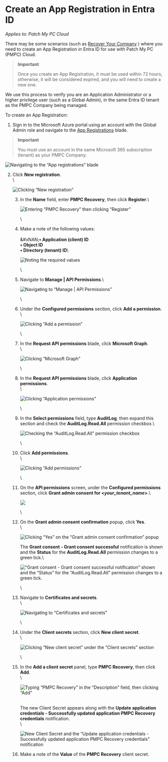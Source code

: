 # Create an App Registration in Entra ID

_Applies to: Patch My PC Cloud_

There may be some scenarios (such as [Recover Your Company](../../cloud-administration/manage-your-cloud-company/recover-your-cloud-company.md) ) where you need to create an App Registration in Entra ID for use with Patch My PC (PMPC) Cloud.

<blockquote class="wp-block-quote">
<p><strong>Important</strong></p>
<p>Once you create an App Registration, it must be used within 72 hours; otherwise, it will be considered expired, and you will need to create a new one.</p>
</blockquote>

We use this process to verify you are an Application Administrator or a higher privilege user (such as a Global Admin), in the same Entra ID tenant as the PMPC Company being managed.

To create an App Registration:

1. Sign in to the Microsoft Azure portal using an account with the Global Admin role and navigate to the [App Registrations](https://portal.azure.com/#view/Microsoft_AAD_RegisteredApps/ApplicationsListBlade) blade.

<blockquote class="wp-block-quote">
<p><strong>Important</strong></p>
<p>You must use an account in the same Microsoft 365 subscription (tenant) as your PMPC Company.</p>
</blockquote>

![Navigating to the “App registrations” blade](/_images/image-(542).png "Navigating to the “App registrations” blade")

2.  Click <strong>New registration</strong>.\
    \


    ![Clicking “New registration”](/_images/image-(543).png "Clicking “New registration”")



    3.  In the <strong>Name</strong> field, enter <strong>PMPC Recovery</strong>, then click <strong>Register</strong>.\


        ![Entering “PMPC Recovery” then clicking “Register”](/_images/image-(544).png "Entering “PMPC Recovery” then clicking “Register”")

        \

    4.  Make a note of the following values:\
        \
        &#xNAN;<strong>• Application (client) ID</strong>\
        <strong>• Object ID</strong>\
        <strong>• Directory (tenant) ID</strong>\


        ![Noting the required values](/_images/image-(545).png "Noting the required values")

        \

    5.  Navigate to <strong>Manage | API Permissions</strong>.\


        ![Navigating to “Manage | API Permissions”](/_images/image-(546).png "Navigating to “Manage | API Permissions”")

        \

    6.  Under the <strong>Configured permissions</strong> section, click <strong>Add a permission</strong>.\
        \


        ![Clicking “Add a permission”](/_images/image-(547).png "Clicking “Add a permission”")

        \

    7.  In the <strong>Request API permissions</strong> blade, click <strong>Microsoft Graph</strong>.\
        \


        ![Clicking “Microsoft Graph”](/_images/image-(548).png "Clicking “Microsoft Graph”")

        \

    8.  In the <strong>Request API permissions</strong> blade, click <strong>Application permissions</strong>.\
        \


        ![Clicking “Application permissions”](/_images/image-(549).png "Clicking “Application permissions”")

        \

    9.  In the <strong>Select permissions</strong> field, type <strong>AuditLog</strong>, then expand this section and check the <strong>AuditLog.Read.All</strong> permission checkbox.\


        ![Checking the “AuditLog.Read.All” permission checkbox](/_images/image-(550).png "Checking the “AuditLog.Read.All” permission checkbox")

        \

    10. Click <strong>Add permissions</strong>.\
        \


        ![Clicking “Add permissions”](/_images/image-(551).png "Clicking “Add permissions”")

        \

    11. On the <strong>API permissions</strong> screen, under the <strong>Configured permissions</strong> section, click <strong>Grant admin consent for <</strong>_<strong>your\_tenant\_name</strong>_<strong>></strong>.\


        ![](/_images/image-(552).png "")

        \

    12. On the <strong>Grant admin consent confirmation</strong> popup, click <strong>Yes</strong>.\
        \


        ![Clicking “Yes” on the “Grant admin consent confirmation” popup](/_images/image-(553).png "Clicking “Yes” on the “Grant admin consent confirmation” popup")

        The <strong>Grant consent - Grant consent successful</strong> notification is shown and the <strong>Status</strong> for the <strong>AuditLog.Read.All</strong> permission changes to a green tick.\


        ![“Grant consent - Grant consent successful notification” shown and the “Status” for the “AuditLog.Read.All” permission changes to a green tick.](/_images/image-(554).png "“Grant consent - Grant consent successful notification” shown and the “Status” for the “AuditLog.Read.All” permission changes to a green tick.")

        \

    13. Navigate to <strong>Certificates and secrets</strong>.\
        \


        ![Navigating to “Certificates and secrets”](/_images/image-(555).png "Navigating to “Certificates and secrets”")

        \

    14. Under the <strong>Client secrets</strong> section, click <strong>New client secret</strong>.\
        \


        ![Clicking “New client secret” under the “Client secrets” section](/_images/image-(556).png "Clicking “New client secret” under the “Client secrets” section")

        \

    15. In the <strong>Add a client secret</strong> panel, type <strong>PMPC Recovery</strong>, then click <strong>Add</strong>.\
        \


        ![Typing “PMPC Recovery” in the “Description” field, then clicking “Add”](/_images/image-(557).png "Typing “PMPC Recovery” in the “Description” field, then clicking “Add”")

        \
        The new Client Secret appears along with the <strong>Update application credentials - Successfully updated application PMPC Recovery credentials</strong> notification.\
        \


        ![New Client Secret and the “Update application credentials - Successfully updated application PMPC Recovery credentials” notification](/_images/image-(558).png "New Client Secret and the “Update application credentials - Successfully updated application PMPC Recovery credentials” notification")


    16. Make a note of the <strong>Value</strong> of the <strong>PMPC Recovery</strong> client secret.
